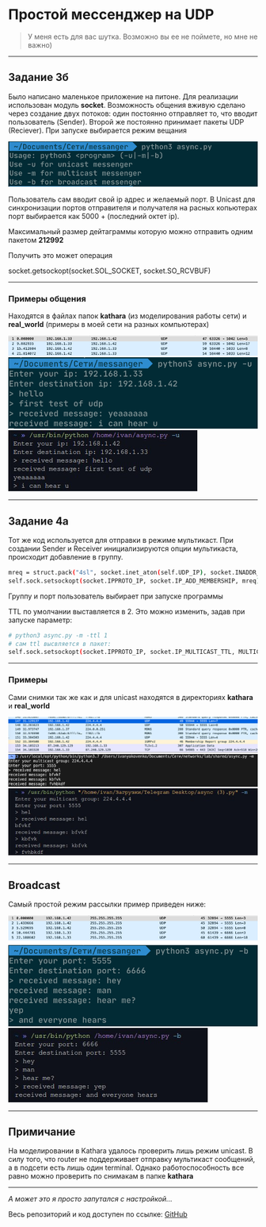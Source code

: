 # Простой мессенджер на UDP
<blockquote>У меня есть для вас шутка. Возможно вы ее не поймете, но мне не важно)</blockquote>

---

## Задание 3б

Было написано маленькое приложение на питоне. Для реализации использован модуль **socket**.
Возможность общения вживую сделано через создание двух потоков: один постоянно отправляет то, что вводит пользователь (Sender). Второй же постоянно принимает пакеты UDP (Reciever). При запуске выбирается режим вещания

![](pictures/main.png)

Пользователь сам вводит свой ip адрес и желаемый порт. В Unicast для синхронизации портов отправителя и получателя на расных копьютерах порт выбирается как 5000 + (последний октет ip). 

Максимальный размер дейтаграммы которую можно отправить одним пакетом **212992**

Получить это может операция

socket.getsockopt(socket.SOL_SOCKET, socket.SO_RCVBUF)

---

### Примеры общения
Находятся в файлах папок **kathara** (из моделирования работы сети) и **real_world** (примеры в моей сети на разных компьютерах)

![](pictures/unicast_pcap.png)
![](pictures/unicast_mac.png)
![](pictures/unicast_acer.png)

---

## Задание 4а
Тот же код используется для отправки в режиме мультикаст. При создании Sender и Receiver инициализируются опции мультикаста, происходит добавление в группу.

```bash
mreq = struct.pack("4sl", socket.inet_aton(self.UDP_IP), socket.INADDR_ANY)
self.sock.setsockopt(socket.IPPROTO_IP, socket.IP_ADD_MEMBERSHIP, mreq)
```

Группу и порт пользователь выбирает при запуске программы


TTL по умолчании выставляется в 2. Это можно изменить, задав при запуске параметр:

```bash
# python3 async.py -m -ttl 1
# сам ttl высвляется в пакет:
self.sock.setsockopt(socket.IPPROTO_IP, socket.IP_MULTICAST_TTL, MULTICAST_TTL)
```
---

### Примеры

Сами снимки так же как и для unicast находятся в директориях **kathara** и **real_world**

![](pictures/multicast_pcap.png)
![](pictures/multicast_mac.png)
![](pictures/multicast_acer.png)

---

## Broadcast
Самый простой режим рассылки пример приведен ниже:

![](pictures/broadcast_pcap.png)
![](pictures/broadcast_mac.png)
![](pictures/broadcast_acer.png)

---

## Примичание

На моделировании в Kathara удалось проверить лишь режим unicast. В силу того, что router не поддерживает отправку мультикаст сообщений, а в подсети есть лишь один terminal. Однако работоспособность все равно можно проверить по снимакам в папке **kathara**

---

*А может это я просто запутался с настройкой...*

Весь репозиторий и код доступен по ссылке: [GitHub](https://github.com/meyakovenkoj/udp_messenger)